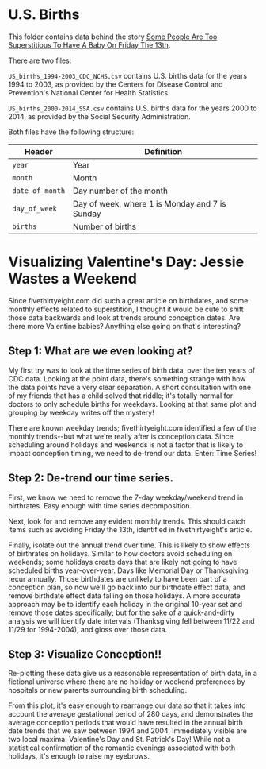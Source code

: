 # U.S. Births

This folder contains data behind the story [Some People Are Too Superstitious To Have A Baby On Friday The 13th](http://fivethirtyeight.com/features/some-people-are-too-superstitious-to-have-a-baby-on-friday-the-13th/).

There are two files:

`US_births_1994-2003_CDC_NCHS.csv` contains U.S. births data for the years 1994 to 2003, as provided by the Centers for Disease Control and Prevention's National Center for Health Statistics.

`US_births_2000-2014_SSA.csv` contains U.S. births data for the years 2000 to 2014, as provided by the Social Security Administration.

Both files have the following structure:

Header | Definition
---|---------
`year` | Year
`month` | Month
`date_of_month` | Day number of the month
`day_of_week` | Day of week, where 1 is Monday and 7 is Sunday
`births` | Number of births


# Visualizing Valentine's Day: Jessie Wastes a Weekend

Since fivethirtyeight.com did such a great article on birthdates, and some monthly effects related to superstition, I thought it would be cute to shift those data backwards and look at trends around conception dates.  Are there more Valentine babies?  Anything else going on that's interesting?

## Step 1: What are we even looking at?

My first try was to look at the time series of birth data, over the ten years of CDC data. Looking at the point data, there's something strange with how the data points have a very clear separation. A short consultation with one of my friends that has a child solved that riddle; it's totally normal for doctors to only schedule births for weekdays. Looking at that same plot and grouping by weekday writes off the mystery!

There are known weekday trends; fivethirtyeight.com identified a few of the monthly trends--but what we're really after is conception data.  Since scheduling around holidays and weekends is not a factor that is likely to impact conception timing, we need to de-trend our data.  Enter: Time Series!

## Step 2: De-trend our time series.

First, we know we need to remove the 7-day weekday/weekend trend in birthrates.  Easy enough with time series decomposition.

Next, look for and remove any evident monthly trends.  This should catch items such as avoiding Friday the 13th, identified in fivethirtyeight's article.  

Finally, isolate out the annual trend over time.  This is likely to show effects of birthrates on holidays.  Similar to how doctors avoid scheduling on weekends; some holidays create days that are likely not going to have scheduled births year-over-year.  Days like Memorial Day or Thanksgiving recur annually. Those birthdates are unlikely to have been part of a conception plan, so now we'll go back into our birthdate effect data, and remove birthdate effect data falling on those holidays.  A more accurate approach may be to identify each holiday in the original 10-year set and remove those dates specifically; but for the sake of a quick-and-dirty analysis we will identify date intervals (Thanksgiving fell between 11/22 and 11/29 for 1994-2004), and gloss over those data.

## Step 3: Visualize Conception!!

Re-plotting these data give us a reasonable representation of birth data, in a fictional universe where there are no holiday or weekend preferences by hospitals or new parents surrounding birth scheduling.  

From this plot, it's easy enough to rearrange our data so that it takes into account the average gestational period of 280 days, and demonstrates the average conception periods that would have resulted in the annual birth date trends that we saw between 1994 and 2004.  Immediately visible are two local maxima: Valentine's Day and St. Patrick's Day!  While not a statistical confirmation of the romantic evenings associated with both holidays, it's enough to raise my eyebrows.  